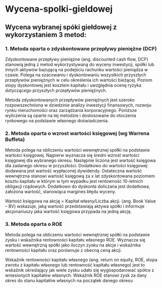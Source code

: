 # Wycena-spolki-gieldowej
## Wycena wybranej spóki giełdowej z wykorzystaniem 3 metod:

### 1. Metoda oparta o zdyskontowane przepływy pieniężne (DCF)
Zdyskontowane przepływy pieniężne (ang. discounted cash flow, DCF) stanowią jedną z metod wykorzystywaną do wyceny inwestycji, spółki lub innych aktywów bazującą na podejściu rachunku wartości pieniądza w czasie. Polega na szacowaniu i dyskontowaniu wszystkich przyszłych przepływów pieniężnych w celu określenia ich wartości bieżącej. Poziom stopy dyskontowej jest kosztem kapitału i uwzględnia ocenę ryzyka dotyczącego przyszłych przepływów pieniężnych.

Metoda zdyskontowanych przepływów pieniężnych jest szeroko rozpowszechniona w dziedzinie analizy inwestycji finansowych, rozwoju rynku nieruchomości oraz zarządzania korporacyjnego. Poniższe wyliczenia są oparte na tej metodzie i dostosowane do otoczenia rynkowego na podstawie własnego doświadczenia.

### 2. Metoda oparta o wzrost wartości księgowej (wg Warrena Buffeta)
Metoda polega na obliczeniu wartości wewnętrznej spółki na podstawie wartości księgowej. Najpierw wyznacza się średni wzrost wartości księgowej dla wybranego okresu. Następnie liczona jest wartość księgowa dla zadanego okresu w przyszłości. Dodatkowo do wartości księgowej dodawana jest wartość wypłaconej dywidendy. Ostateczna wartość wewnętrzna stanowi wartość księgową za x lat zdyskontowana poziomem kosztu kapitału w którym w tym wypadku jest rentowność 10-letnich obligacji rządowych. Dodatkowo do dyskonta doliczana jest dodatkowa, założona wartość, stanowiąca margines błędu wyceny.

Wartość księgowa na akcję = Kapitał własny/Liczba akcji. (ang. Book Value – BV) wskazuje, jaką wartość przedstawiają aktywa spółki i informuje akcjonariuszy jaka wartość księgowa przypada na jedną akcję.

### 3. Metoda oparta o ROE
Metoda polega na obliczeniu wartości wewnętrznej spółki na podstawie zysku i wskaźnika rentowności kapitału własnego ROE. Wyznacza się wartość wewnętrzną spółki jako iloczyn zysku na akcje i wskaźnika rentowności kapitału oraz porównuje z obecną ceną akcji.

Wskaźnik rentowności kapitału własnego (ang. return on equity, ROE, stopa zwrotu z kapitału własnego lub rentowność kapitału własnego) jest to wskaźnik określający jak wiele zysku udało się wygospodarować spółce z wniesionych kapitałów własnych. Wskaźnik ROE stanowi zysk za dany okres do stanu kapitałów własnych na początek danego okresu
